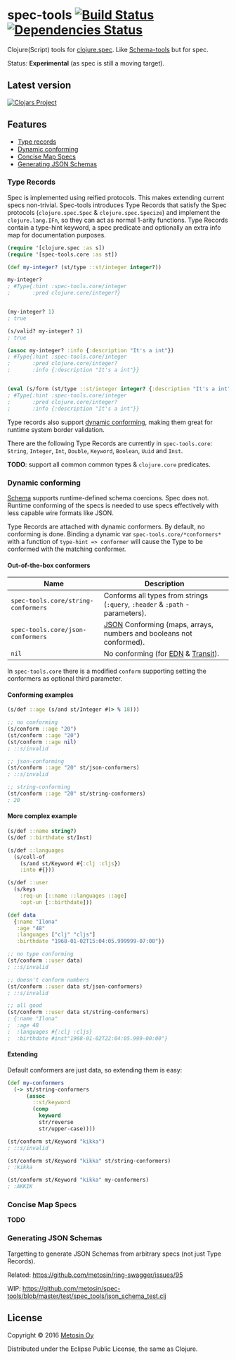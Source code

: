 # spec-tools [![Build Status](https://travis-ci.org/metosin/spec-tools.svg?branch=master)](https://travis-ci.org/metosin/spec-tools) [![Dependencies Status](https://jarkeeper.com/metosin/spec-tools/status.svg)](https://jarkeeper.com/metosin/spec-tools)

Clojure(Script) tools for [clojure.spec](http://clojure.org/about/spec). Like [Schema-tools](https://github.com/metosin/schema-tools) but for spec.

Status: **Experimental** (as spec is still a moving target).

## Latest version

[![Clojars Project](http://clojars.org/metosin/spec-tools/latest-version.svg)](http://clojars.org/metosin/spec-tools)

## Features

* [Type records](#type-records)
* [Dynamic conforming](#dynamic-conforming)
* [Concise Map Specs](#concise-map-specs)
* [Generating JSON Schemas](#generating-json-schemas)

### Type Records

Spec is implemented using reified protocols. This makes extending current specs non-trivial. Spec-tools introduces Type Records that satisfy the Spec protocols (`clojure.spec.Spec` & `clojure.spec.Specize`) and implement the `clojure.lang.IFn`, so they can act as normal 1-arity functions. Type Records contain a type-hint keyword, a spec predicate and optionally an extra info map for documentation purposes.

```clj
(require '[clojure.spec :as s])
(require '[spec-tools.core :as st])

(def my-integer? (st/type ::st/integer integer?))

my-integer?
; #Type{:hint :spec-tools.core/integer
;       :pred clojure.core/integer?}


(my-integer? 1)
; true

(s/valid? my-integer? 1)
; true

(assoc my-integer? :info {:description "It's a int"})
; #Type{:hint :spec-tools.core/integer
;       :pred clojure.core/integer?
;       :info {:description "It's a int"}}


(eval (s/form (st/type ::st/integer integer? {:description "It's a int"})))
; #Type{:hint :spec-tools.core/integer
;       :pred clojure.core/integer?
;       :info {:description "It's a int"}}
```

Type records also support [dynamic conforming](#dynamic-conforming), making them great for runtime system border validation.

There are the following Type Records are currently in `spec-tools.core`: `String`, `Integer`, `Int`, `Double`, `Keyword`, `Boolean`, `Uuid` and `Inst`.

**TODO**: support all common common types & `clojure.core` predicates.

### Dynamic conforming

[Schema](https://github.com/plumatic/schema) supports runtime-defined schema coercions. Spec does not. Runtime conforming of the specs is needed to use specs effectively with less capable wire formats like JSON.

Type Records are attached with dynamic conformers. By default, no conforming is done. Binding a dynamic var `spec-tools.core/*conformers*` with a function of `type-hint => conformer` will cause the Type to be conformed with the matching conformer.

#### Out-of-the-box conformers

| Name                                | Description                                                                             | 
| ------------------------------------|-----------------------------------------------------------------------------------------|
| `spec-tools.core/string-conformers` | Conforms all types from strings (`:query`, `:header` & `:path` -parameters).            | 
| `spec-tools.core/json-conformers`   | [JSON](http://json.org/) Conforming (maps, arrays, numbers and booleans not conformed). | 
| `nil`                               | No conforming (for [EDN](https://github.com/edn-format/edn) & [Transit](https://github.com/cognitect/transit-format)). | 

In `spec-tools.core` there is a modified `conform` supporting setting the conformers as optional third parameter.

#### Conforming examples

```clj
(s/def ::age (s/and st/Integer #(> % 18)))

;; no conforming
(s/conform ::age "20")
(st/conform ::age "20")
(st/conform ::age nil)
; ::s/invalid

;; json-conforming
(st/conform ::age "20" st/json-conformers)
; ::s/invalid

;; string-conforming
(st/conform ::age "20" st/string-conformers)
; 20
```

#### More complex example

```clj
(s/def ::name string?)
(s/def ::birthdate st/Inst)

(s/def ::languages 
  (s/coll-of 
    (s/and st/Keyword #{:clj :cljs}) 
    :into #{}))

(s/def ::user 
  (s/keys 
    :req-un [::name ::languages ::age]
    :opt-un [::birthdate]))

(def data
  {:name "Ilona"
   :age "48"
   :languages ["clj" "cljs"]
   :birthdate "1968-01-02T15:04:05.999999-07:00"})

;; no type conforming
(st/conform ::user data)
; ::s/invalid

;; doesn't conform numbers
(st/conform ::user data st/json-conformers)
; ::s/invalid

;; all good
(st/conform ::user data st/string-conformers)
; {:name "Ilona"
;  :age 48
;  :languages #{:clj :cljs}
;  :birthdate #inst"1968-01-02T22:04:05.999-00:00"}
```

#### Extending

Default conformers are just data, so extending them is easy:

```clj
(def my-conformers
  (-> st/string-conformers
      (assoc
        ::st/keyword
        (comp
          keyword
          str/reverse
          str/upper-case))))

(st/conform st/Keyword "kikka")
; ::s/invalid

(st/conform st/Keyword "kikka" st/string-conformers)
; :kikka

(st/conform st/Keyword "kikka" my-conformers)
; :AKKIK
```

### Concise Map Specs

**TODO**

### Generating JSON Schemas

Targetting to generate JSON Schemas from arbitrary specs (not just Type Records).

Related: https://github.com/metosin/ring-swagger/issues/95

WIP: https://github.com/metosin/spec-tools/blob/master/test/spec_tools/json_schema_test.clj

## License

Copyright © 2016 [Metosin Oy](http://www.metosin.fi)

Distributed under the Eclipse Public License, the same as Clojure.
